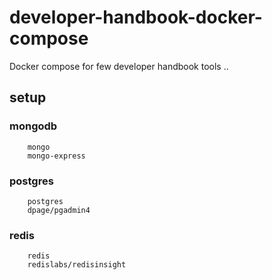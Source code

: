 # developer-handbook-docker-compose
Docker compose for few developer handbook tools ..

## setup 

### mongodb
```
    mongo
    mongo-express
```

### postgres
```
    postgres
    dpage/pgadmin4
```

### redis
```
    redis
    redislabs/redisinsight
```
